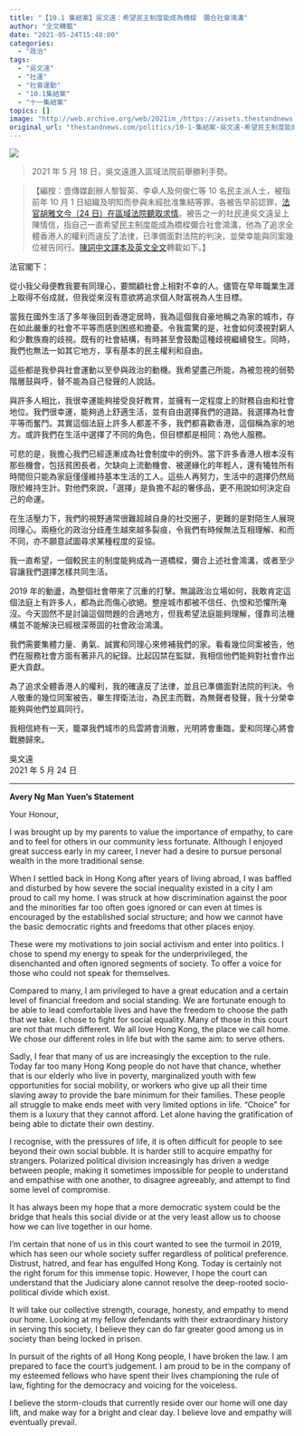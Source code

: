 ```yaml
---
title: "【10.1 集結案】吳文遠：希望民主制度能成為橋樑　彌合社會鴻溝"
author: "全文轉載"
date: "2021-05-24T15:48:00"
categories:
  - "政治"
tags:
  - "吳文遠"
  - "社運"
  - "社會運動"
  - "10.1集結案"
  - "十一集結案"
topics: []
image: "http://web.archive.org/web/2021im_/https://assets.thestandnews.com/media/photos/184954224_10164976613210265_3725404341127375103_n20copy_seb9v.png"
original_url: "thestandnews.com/politics/10-1-集結案-吳文遠-希望民主制度能成為橋樑-彌合社會鴻溝"
---
```

![](http://web.archive.org/web/2021im_/https://assets.thestandnews.com/media/photos/184954224_10164976613210265_3725404341127375103_n20copy_seb9v.png)
> 2021 年 5 月 18 日，吳文遠進入區域法院前舉勝利手勢。

> 【編按：壹傳媒創辦人黎智英、李卓人及何俊仁等 10 名民主派人士，被指前年 10 月 1 日組織及明知而參與未經批准集結等罪。各被告早前認罪，[法官胡雅文今（24 日）在區域法院聽取求情](../../court/10-1-%E6%9C%AA%E7%B6%93%E6%89%B9%E5%87%86%E9%9B%86%E7%B5%90%E6%A1%88-%E4%BB%8A%E8%81%BD%E5%8F%96%E6%B1%82%E6%83%85-%E6%9D%8E%E5%8D%93%E4%BA%BA%E5%90%91%E5%A4%AA%E5%A4%AA%E9%AB%98%E5%91%BC-happy-anniversary/)。被告之一的社民連吳文遠呈上陳情信，指自己一直希望民主制度能成為橋樑彌合社會鴻溝，他為了追求全體香港人的權利而違反了法律，已準備面對法院的判決，並榮幸能與同案幾位被告同行。[陳詞中文譯本及英文全文](http://web.archive.org/web/20211229132724/https://www.facebook.com/Ng.ManYuen/posts/5078689185493250)轉載如下。】

法官閣下：

從小我父母便教我要有同理心，要關顧社會上相對不幸的人。儘管在早年職業生涯上取得不俗成就，但我從來沒有意欲將追求個人財富視為人生目標。

當我在國外生活了多年後回到香港定居時，我為這個我自豪地稱之為家的城市，存在如此嚴重的社會不平等而感到困惑和擔憂。令我震驚的是，社會如何漠視對窮人和少數族裔的歧視。既有的社會結構，有時甚至會鼓勵這種歧視繼續發生。同時，我們也無法一如其它地方，享有基本的民主權利和自由。

這些都是我參與社會運動以至參與政治的動機。我希望盡己所能，為被忽視的弱勢階層鼓與呼，替不能為自己發聲的人說話。

與許多人相比，我很幸運能夠接受良好教育，並擁有一定程度上的財務自由和社會地位。我們很幸運，能夠過上舒適生活，並有自由選擇我們的道路。我選擇為社會平等而奮鬥。其實這個法庭上許多人都差不多，我們都喜歡香港，這個稱為家的地方。或許我們在生活中選擇了不同的角色，但目標都是相同：為他人服務。

可悲的是，我擔心我們已經逐漸成為社會制度中的例外。當下許多香港人根本沒有那些機會，包括貧困長者，欠缺向上流動機會、被邊緣化的年輕人，還有犧牲所有時間但只能為家庭僅僅維持基本生活的工人。這些人再努力，生活中的選擇仍然局限於維持生計。對他們來說，「選擇」是負擔不起的奢侈品，更不用說如何決定自己的命運。

在生活壓力下，我們的視野通常很難超越自身的社交圈子，更難的是對陌生人展現同理心。兩極化的政治分歧產生越來越多裂痕，令我們有時候無法互相理解、和而不同，亦不願意試圖尋求某種程度的妥協。

我一直希望，一個較民主的制度能夠成為一道橋樑，彌合上述社會鴻溝，或者至少容讓我們選擇怎樣共同生活。

2019 年的動盪，為整個社會帶來了沉重的打擊。無論政治立場如何，我敢肯定這個法庭上有許多人，都為此而傷心欲絕。整座城市都被不信任、仇恨和恐懼所淹沒。今天固然不是討論這個問題的合適地方，但我希望法庭能夠理解，僅靠司法機構並不能解決已經根深蒂固的社會政治鴻溝。

我們需要集體力量、勇氣、誠實和同理心來修補我們的家。看看幾位同案被告，他們在服務社會方面有著非凡的紀錄。比起囚禁在監獄，我相信他們能夠對社會作出更大貢獻。

為了追求全體香港人的權利，我的確違反了法律，並且已準備面對法院的判決。令人敬重的幾位同案被告，畢生捍衛法治，為民主而戰，為無聲者發聲，我十分榮幸能夠與他們並肩同行。

我相信終有一天，籠罩我們城市的烏雲將會消散，光明將會重臨，愛和同理心將會戰勝歸來。

吳文遠  
2021 年 5 月 24 日

* * *

**Avery Ng Man Yuen’s Statement**

Your Honour,

I was brought up by my parents to value the importance of empathy, to care and to feel for others in our community less fortunate. Although I enjoyed great success early in my career, I never had a desire to pursue personal wealth in the more traditional sense.

When I settled back in Hong Kong after years of living abroad, I was baffled and disturbed by how severe the social inequality existed in a city I am proud to call my home. I was struck at how discrimination against the poor and the minorities far too often goes ignored or can even at times is encouraged by the established social structure; and how we cannot have the basic democratic rights and freedoms that other places enjoy.

These were my motivations to join social activism and enter into politics. I chose to spend my energy to speak for the underprivileged, the disenchanted and often ignored segments of society. To offer a voice for those who could not speak for themselves.

Compared to many, I am privileged to have a great education and a certain level of financial freedom and social standing. We are fortunate enough to be able to lead comfortable lives and have the freedom to choose the path that we take. I chose to fight for social equality. Many of those in this court are not that much different. We all love Hong Kong, the place we call home. We chose our different roles in life but with the same aim: to serve others.

Sadly, I fear that many of us are increasingly the exception to the rule. Today far too many Hong Kong people do not have that chance, whether that is our elderly who live in poverty, marginalized youth with few opportunities for social mobility, or workers who give up all their time slaving away to provide the bare minimum for their families. These people all struggle to make ends meet with very limited options in life. “Choice” for them is a luxury that they cannot afford. Let alone having the gratification of being able to dictate their own destiny.

I recognise, with the pressures of life, it is often difficult for people to see beyond their own social bubble. It is harder still to acquire empathy for strangers. Polarized political division increasingly has driven a wedge between people, making it sometimes impossible for people to understand and empathise with one another, to disagree agreeably, and attempt to find some level of compromise.

It has always been my hope that a more democratic system could be the bridge that heals this social divide or at the very least allow us to choose how we can live together in our home.

I’m certain that none of us in this court wanted to see the turmoil in 2019, which has seen our whole society suffer regardless of political preference. Distrust, hatred, and fear has engulfed Hong Kong. Today is certainly not the right forum for this immense topic. However, I hope the court can understand that the Judiciary alone cannot resolve the deep-rooted socio-political divide which exist.

It will take our collective strength, courage, honesty, and empathy to mend our home. Looking at my fellow defendants with their extraordinary history in serving this society, I believe they can do far greater good among us in society than being locked in prison.

In pursuit of the rights of all Hong Kong people, I have broken the law. I am prepared to face the court’s judgement. I am proud to be in the company of my esteemed fellows who have spent their lives championing the rule of law, fighting for the democracy and voicing for the voiceless.

I believe the storm-clouds that currently reside over our home will one day lift, and make way for a bright and clear day. I believe love and empathy will eventually prevail.
